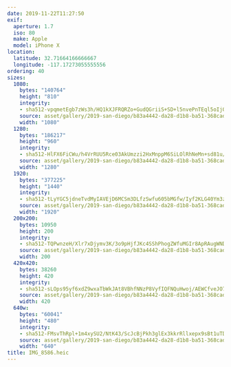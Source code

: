 ```yaml
---
date: 2019-11-22T11:27:50
exif:
  aperture: 1.7
  iso: 80
  make: Apple
  model: iPhone X
location:
  latitude: 32.71664166666667
  longitude: -117.17273055555556
ordering: 40
sizes:
  1080:
    bytes: "140764"
    height: "810"
    integrity:
    - sha512-vpqmetEgb7zWs3h/HQ1kXJFRQRZo+GudQGriiS+SD+l5nvePnTEql5oIjONpqxyVSlxCW1NAyWO7v7umV2zLMA==
    source: asset/gallery/2019-san-diego/b83a4442-da28-d1b8-ba51-368cad3b9fc1~1080.jpg
    width: "1080"
  1280:
    bytes: "186217"
    height: "960"
    integrity:
    - sha512-HlFX6FiCWu/h4VrRUU5Rce03AkUmzzi2HxMnppM6SiLOlRhNeMn+sd81u/fhMGVnBHgSWISbnZN29objJjTRKg==
    source: asset/gallery/2019-san-diego/b83a4442-da28-d1b8-ba51-368cad3b9fc1~1280.jpg
    width: "1280"
  1920:
    bytes: "377225"
    height: "1440"
    integrity:
    - sha512-tLyYGC5jdneTvdMyIAVEjD6MCSm3DLfzSwfu605bMGfw/Iyf2KLG40Ym3zi1oYs9qKfZkKYied1aDxwcN352qA==
    source: asset/gallery/2019-san-diego/b83a4442-da28-d1b8-ba51-368cad3b9fc1~1920.jpg
    width: "1920"
  200x200:
    bytes: 10950
    height: 200
    integrity:
    - sha512-TQPwnzeH/Xlr7xDjymv3K/3o9pHjfJKc4SShPhogZWfuMGIr8ApRAugWNDEyu5HHGmyfnrxutp1J45dIM57WRw==
    source: asset/gallery/2019-san-diego/b83a4442-da28-d1b8-ba51-368cad3b9fc1~200x200.jpg
    width: 200
  420x420:
    bytes: 38260
    height: 420
    integrity:
    - sha512-sLOps95yf6xdZ9wxaTbWkJAt8VBhfNNzP8VyfIQFNQuHwoj/AEWCfveJO7DsGIngF3YXOAHVhhHbGfXtkwugUA==
    source: asset/gallery/2019-san-diego/b83a4442-da28-d1b8-ba51-368cad3b9fc1~420x420.jpg
    width: 420
  640w:
    bytes: "60041"
    height: "480"
    integrity:
    - sha512-FMsvThRpl+1m4xySU2/NtK43/ScJcBjPkh3glEx3kkrRllxepx9sBt1uTDMUbUuTReZLKLUCBKXAC1Tbm9uMvg==
    source: asset/gallery/2019-san-diego/b83a4442-da28-d1b8-ba51-368cad3b9fc1~640w.jpg
    width: "640"
title: IMG_8586.heic
---
```

